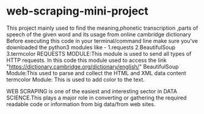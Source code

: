 # web-scraping-mini-project
This project mainly used to find the meaning,phonetic transcription ,parts of speech of the given word and its usage from online cambridge dictionary
Before executing this code in your terminal/command line make sure you've downloaded the python3 modules like -
1.requests
2.BeautifulSoup
3.termcolor
REQUESTS MODULE:This module is used to send all types of HTTP requests.
In this code this module used to access the link "https://dictionary.cambridge.org/dictionary/english/"
BeautifulSoup Module:This used to parse and collect the HTML and XML data content
termcolor Module: This is used to add color to the text.

WEB SCRAPING is one of the easiest and interesting sector in DATA SCIENCE.This plays a major role in converting or gathering the required readable code or information from big data/from web sites.
